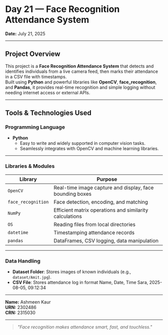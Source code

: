 # Day 21 — Face Recognition Attendance System

**Date:** July 21, 2025

---

## Project Overview

This project is a **Face Recognition Attendance System** that detects and identifies individuals from a live camera feed, then marks their attendance in a CSV file with timestamps.  
Built using **Python** and powerful libraries like **OpenCV**, **face_recognition**, and **Pandas**, it provides real-time recognition and simple logging without needing internet access or external APIs.

---

## Tools & Technologies Used

### Programming Language
- **Python**
  - Easy to write and widely supported in computer vision tasks.
  - Seamlessly integrates with OpenCV and machine learning libraries.

---

### Libraries & Modules

| Library | Purpose |
|--------|---------|
| `OpenCV` | Real-time image capture and display, face bounding boxes |
| `face_recognition` | Face detection, encoding, and matching |
| `NumPy` | Efficient matrix operations and similarity calculations |
| `OS` | Reading files from local directories |
| `datetime` | Timestamping attendance records |
| `pandas` | DataFrames, CSV logging, data manipulation |

---

### Data Handling

- **Dataset Folder**: Stores images of known individuals (e.g., `dataset/Amit.jpg`).
- **CSV File**: Stores attendance log in format
Name, Date, Time
Sara, 2025-08-05, 09:12:34


---

**Name:** Ashmeen Kaur  
**URN:** 2302486  
**CRN:** 2315030

---

> *"Face recognition makes attendance smart, fast, and touchless."*
